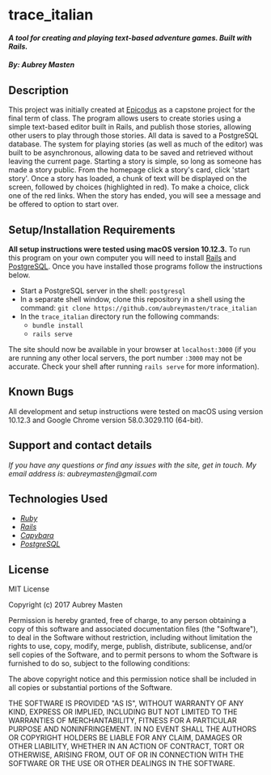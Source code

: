# trace_italian

#### _A tool for creating and playing text-based adventure games. Built with Rails._

#### _By: Aubrey Masten_

## Description

This project was initially created at [Epicodus](https://www.epicodus.com/) as a capstone project for the final term of class. The program allows users to create stories using a simple text-based editor built in Rails, and publish those stories, allowing other users to play through those stories. All data is saved to a PostgreSQL database. The system for playing stories (as well as much of the editor) was built to be asynchronous, allowing data to be saved and retrieved without leaving the current page. Starting a story is simple, so long as someone has made a story public. From the homepage click a story's card, click 'start story'. Once a story has loaded, a chunk of text will be displayed on the screen, followed by choices (highlighted in red). To make a choice, click one of the red links. When the story has ended, you will see a message and be offered to option to start over.

## Setup/Installation Requirements
**All setup instructions were tested using macOS version 10.12.3.**
To run this program on your own computer you will need to install [Rails](http://rubyonrails.org/) and [PostgreSQL](https://www.postgresql.org/). Once you have installed those programs follow the instructions below.

* Start a PostgreSQL server in the shell: `postgresql`
* In a separate shell window, clone this repository in a shell using the command:
`git clone https://github.com/aubreymasten/trace_italian`
* In the `trace_italian` directory run the following commands:
  * `bundle install`
  * `rails serve`

 The site should now be available in your browser at `localhost:3000` (if you are running any other local servers, the port number `:3000` may not be accurate. Check your shell after running `rails serve` for more information).

## Known Bugs

All development and setup instructions were tested on macOS using version 10.12.3 and Google Chrome version 58.0.3029.110 (64-bit).

## Support and contact details

_If you have any questions or find any issues with the site, get in touch. My email address is: aubreymasten@gmail.com_

## Technologies Used

* _[Ruby](https://www.ruby-lang.org/en/)_
* _[Rails](http://rubyonrails.org/)_
* _[Capybara](https://teamcapybara.github.io/capybara/)_
* _[PostgreSQL](https://www.postgresql.org/)_

## License

MIT License

Copyright (c) 2017 Aubrey Masten

Permission is hereby granted, free of charge, to any person obtaining a copy
of this software and associated documentation files (the "Software"), to deal
in the Software without restriction, including without limitation the rights
to use, copy, modify, merge, publish, distribute, sublicense, and/or sell
copies of the Software, and to permit persons to whom the Software is
furnished to do so, subject to the following conditions:

The above copyright notice and this permission notice shall be included in all
copies or substantial portions of the Software.

THE SOFTWARE IS PROVIDED "AS IS", WITHOUT WARRANTY OF ANY KIND, EXPRESS OR
IMPLIED, INCLUDING BUT NOT LIMITED TO THE WARRANTIES OF MERCHANTABILITY,
FITNESS FOR A PARTICULAR PURPOSE AND NONINFRINGEMENT. IN NO EVENT SHALL THE
AUTHORS OR COPYRIGHT HOLDERS BE LIABLE FOR ANY CLAIM, DAMAGES OR OTHER
LIABILITY, WHETHER IN AN ACTION OF CONTRACT, TORT OR OTHERWISE, ARISING FROM,
OUT OF OR IN CONNECTION WITH THE SOFTWARE OR THE USE OR OTHER DEALINGS IN THE
SOFTWARE.

